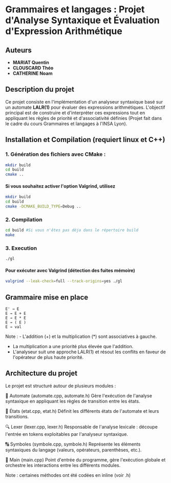 # Grammaires et langages : Projet d'Analyse Syntaxique et Évaluation d'Expression Arithmétique

## Auteurs
- **MARIAT Quentin**
- **CLOUSCARD Théo**
- **CATHERINE Noam**

## Description du projet
Ce projet consiste en l'implémentation d'un analyseur syntaxique basé sur un automate **LALR(1)** pour évaluer des expressions arithmétiques. L'objectif principal est de construire et d'interpréter ces expressions tout en appliquant les règles de priorité et d'associativité définies (Projet fait dans le cadre du cours Grammaires et langages à l'INSA Lyon).

## Installation et Compilation (requiert linux et C++)
### 1. Génération des fichiers avec CMake :
```sh
mkdir build
cd build
cmake ..
```

#### Si vous souhaitez activer l'option Valgrind, utilisez
```sh
mkdir build
cd build
cmake -DCMAKE_BUILD_TYPE=Debug ..
```

### 2. Compilation
```sh
cd build #Si vous n'êtes pas déja dans le répertoire build
make
```

### 3. Execution
```sh
./gl
```

#### Pour exécuter avec Valgrind (détection des fuites mémoire)
```sh
valgrind --leak-check=full --track-origins=yes ./gl
```

## Grammaire mise en place
```
E' → E
E → E + E
E → E * E
E → ( E )
E → val
```

Note : - L'addition (+) et la multiplication (*) sont associatives à gauche.  
- La multiplication a une priorité plus élevée que l'addition.  
- L'analyseur suit une approche LALR(1) et résout les conflits en faveur de l'opérateur de plus haute priorité.  

## Architecture du projet 

Le projet est structuré autour de plusieurs modules :      

📌 Automate (automate.cpp, automate.h)
Gère l'exécution de l'analyse syntaxique en appliquant les règles de transition entre les états.  
  
🔄 États (etat.cpp, etat.h)
Définit les différents états de l'automate et leurs transitions.  
  
🔍 Lexer (lexer.cpp, lexer.h)
Responsable de l'analyse lexicale : découpe l'entrée en tokens exploitables par l'analyseur syntaxique.  
  
🔠 Symboles (symbole.cpp, symbole.h)
Représente les éléments syntaxiques du langage (valeurs, opérateurs, parenthèses, etc.).  
  
🚀 Main (main.cpp)
Point d'entrée du programme, gère l'exécution globale et orchestre les interactions entre les différents modules.  
  
Note : certaines méthodes ont été codées en inline (voir .h)


